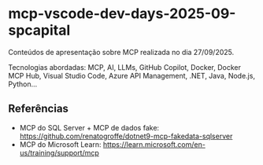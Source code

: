 # mcp-vscode-dev-days-2025-09-spcapital
Conteúdos de apresentação sobre MCP realizada no dia 27/09/2025.

Tecnologias abordadas: MCP, AI, LLMs, GitHub Copilot, Docker, Docker MCP Hub, Visual Studio Code, Azure API Management, .NET, Java, Node.js, Python...

## Referências

- MCP do SQL Server + MCP de dados fake: https://github.com/renatogroffe/dotnet9-mcp-fakedata-sqlserver
- MCP do Microsoft Learn: https://learn.microsoft.com/en-us/training/support/mcp
